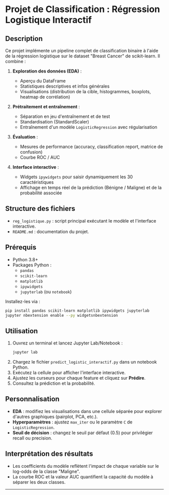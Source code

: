 # Projet de Classification : Régression Logistique Interactif

## Description
Ce projet implémente un pipeline complet de classification binaire à l'aide de la régression logistique sur le dataset "Breast Cancer" de scikit-learn. Il combine :

1. **Exploration des données (EDA)** :
   - Aperçu du DataFrame
   - Statistiques descriptives et infos générales
   - Visualisations (distribution de la cible, histogrammes, boxplots, heatmap de corrélation)

2. **Prétraitement et entraînement** :
   - Séparation en jeu d'entraînement et de test
   - Standardisation (StandardScaler)
   - Entraînement d'un modèle `LogisticRegression` avec régularisation

3. **Évaluation** :
   - Mesures de performance (accuracy, classification report, matrice de confusion)
   - Courbe ROC / AUC

4. **Interface interactive** :
   - Widgets `ipywidgets` pour saisir dynamiquement les 30 caractéristiques
   - Affichage en temps réel de la prédiction (Bénigne / Maligne) et de la probabilité associée

## Structure des fichiers

- `reg_logistique.py` : script principal exécutant le modèle et l'interface interactive.
- `README.md` : documentation du projet.

## Prérequis

- Python 3.8+
- Packages Python :
  - `pandas`
  - `scikit-learn`
  - `matplotlib`
  - `ipywidgets`
  - `jupyterlab` (ou `notebook`)

Installez-les via :

```bash
pip install pandas scikit-learn matplotlib ipywidgets jupyterlab
jupyter nbextension enable --py widgetsnbextension
```

## Utilisation

1. Ouvrez un terminal et lancez Jupyter Lab/Notebook :
   ```bash
   jupyter lab
   ```
2. Chargez le fichier `predict_logistic_interactif.py` dans un notebook Python.
3. Exécutez la cellule pour afficher l'interface interactive.
4. Ajustez les curseurs pour chaque feature et cliquez sur **Prédire**.
5. Consultez la prédiction et la probabilité.

## Personnalisation

- **EDA** : modifiez les visualisations dans une cellule séparée pour explorer d'autres graphiques (pairplot, PCA, etc.).
- **Hyperparamètres** : ajustez `max_iter` ou le paramètre `C` de `LogisticRegression`.
- **Seuil de décision** : changez le seuil par défaut (0.5) pour privilégier recall ou precision.

## Interprétation des résultats

- Les coefficients du modèle reflètent l'impact de chaque variable sur le log-odds de la classe "Maligne".
- La courbe ROC et la valeur AUC quantifient la capacité du modèle à séparer les deux classes.

---